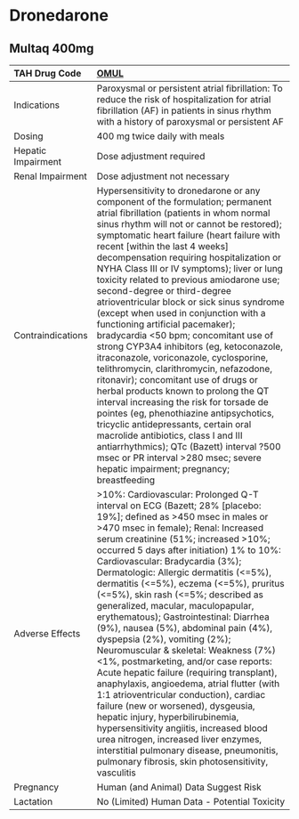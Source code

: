 # Dronedarone

## Multaq 400mg

| TAH Drug Code      | [**OMUL**](https://www.tahsda.org.tw/drugs/hissearch.php?drug_code=OMUL)                                                                                                                                                                                                                                                                                                                                                                                                                                                                                                                                                                                                                                                                                                                                                                                                                                                                                                                                                                                                                                              |
|:-------------------|:----------------------------------------------------------------------------------------------------------------------------------------------------------------------------------------------------------------------------------------------------------------------------------------------------------------------------------------------------------------------------------------------------------------------------------------------------------------------------------------------------------------------------------------------------------------------------------------------------------------------------------------------------------------------------------------------------------------------------------------------------------------------------------------------------------------------------------------------------------------------------------------------------------------------------------------------------------------------------------------------------------------------------------------------------------------------------------------------------------------------|
| Indications        | Paroxysmal or persistent atrial fibrillation: To reduce the risk of hospitalization for atrial fibrillation (AF) in patients in sinus rhythm with a history of paroxysmal or persistent AF                                                                                                                                                                                                                                                                                                                                                                                                                                                                                                                                                                                                                                                                                                                                                                                                                                                                                                                            |
| Dosing             | 400 mg twice daily with meals                                                                                                                                                                                                                                                                                                                                                                                                                                                                                                                                                                                                                                                                                                                                                                                                                                                                                                                                                                                                                                                                                         |
| Hepatic Impairment | Dose adjustment required                                                                                                                                                                                                                                                                                                                                                                                                                                                                                                                                                                                                                                                                                                                                                                                                                                                                                                                                                                                                                                                                                              |
| Renal Impairment   | Dose adjustment not necessary                                                                                                                                                                                                                                                                                                                                                                                                                                                                                                                                                                                                                                                                                                                                                                                                                                                                                                                                                                                                                                                                                         |
| Contraindications  | Hypersensitivity to dronedarone or any component of the formulation; permanent atrial fibrillation (patients in whom normal sinus rhythm will not or cannot be restored); symptomatic heart failure (heart failure with recent [within the last 4 weeks] decompensation requiring hospitalization or NYHA Class III or IV symptoms); liver or lung toxicity related to previous amiodarone use; second-degree or third-degree atrioventricular block or sick sinus syndrome (except when used in conjunction with a functioning artificial pacemaker); bradycardia <50 bpm; concomitant use of strong CYP3A4 inhibitors (eg, ketoconazole, itraconazole, voriconazole, cyclosporine, telithromycin, clarithromycin, nefazodone, ritonavir); concomitant use of drugs or herbal products known to prolong the QT interval increasing the risk for torsade de pointes (eg, phenothiazine antipsychotics, tricyclic antidepressants, certain oral macrolide antibiotics, class I and III antiarrhythmics); QTc (Bazett) interval ?500 msec or PR interval >280 msec; severe hepatic impairment; pregnancy; breastfeeding |
| Adverse Effects    | >10%: Cardiovascular: Prolonged Q-T interval on ECG (Bazett; 28% [placebo: 19%]; defined as >450 msec in males or >470 msec in female); Renal: Increased serum creatinine (51%; increased >10%; occurred 5 days after initiation) 1% to 10%: Cardiovascular: Bradycardia (3%); Dermatologic: Allergic dermatitis (<=5%), dermatitis (<=5%), eczema (<=5%), pruritus (<=5%), skin rash (<=5%; described as generalized, macular, maculopapular, erythematous); Gastrointestinal: Diarrhea (9%), nausea (5%), abdominal pain (4%), dyspepsia (2%), vomiting (2%); Neuromuscular & skeletal: Weakness (7%) <1%, postmarketing, and/or case reports: Acute hepatic failure (requiring transplant), anaphylaxis, angioedema, atrial flutter (with 1:1 atrioventricular conduction), cardiac failure (new or worsened), dysgeusia, hepatic injury, hyperbilirubinemia, hypersensitivity angiitis, increased blood urea nitrogen, increased liver enzymes, interstitial pulmonary disease, pneumonitis, pulmonary fibrosis, skin photosensitivity, vasculitis                                                                |
| Pregnancy          | Human (and Animal) Data Suggest Risk                                                                                                                                                                                                                                                                                                                                                                                                                                                                                                                                                                                                                                                                                                                                                                                                                                                                                                                                                                                                                                                                                  |
| Lactation          | No (Limited) Human Data - Potential Toxicity                                                                                                                                                                                                                                                                                                                                                                                                                                                                                                                                                                                                                                                                                                                                                                                                                                                                                                                                                                                                                                                                          |

